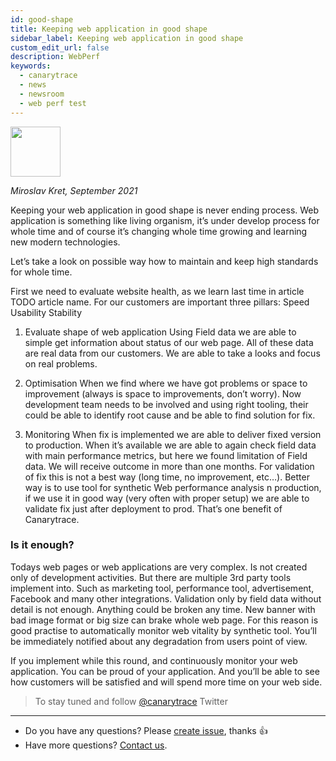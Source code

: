 ```yaml
---
id: good-shape
title: Keeping web application in good shape
sidebar_label: Keeping web application in good shape
custom_edit_url: false
description: WebPerf
keywords:
  - canarytrace
  - news
  - newsroom
  - web perf test
---
```


<img src="/img/miroslavKret_circle.png" width="80" />

*Miroslav Kret, September 2021*


Keeping your web application in good shape is never ending process. Web application is something like living organism, it’s under develop process for whole time and of course it’s changing whole time growing and learning new modern technologies. 

Let’s take a look on possible way how to maintain and keep high standards for whole time.

First we need to evaluate website health, as we learn last time in article TODO article name. 
For our customers are important three pillars: 
Speed
Usability
Stability

1. Evaluate shape of web application
Using Field data we are able to simple get information about status of our web page. All of these data are real data from our customers. We are able to take a looks and focus on real problems. 

2. Optimisation
When we find where we have got problems or space to improvement (always is space to improvements, don’t worry). Now development team needs to be involved and using right tooling, their could be able to identify root cause and be able to find solution for fix.

3. Monitoring
When fix is implemented we are able to deliver fixed version to production. When it’s available we are able to again check field data with main performance metrics, but here we found limitation of Field data. We will receive outcome in more than one months. For validation of fix this is not a best way (long time, no improvement, etc…). Better way is to use tool for synthetic Web performance analysis n production, if we use it in good way (very often with proper setup) we are able to validate fix just after deployment to prod. That’s one benefit of Canarytrace. 

### Is it enough?
Todays web pages or web applications are very complex. Is not created only of development activities. But there are multiple 3rd party tools implement into. Such as marketing tool, performance tool, advertisement, Facebook and many other integrations. Validation only by field data without detail is not enough. Anything could be broken any time. New banner with bad image format or big size can brake whole web page. For this reason is good practise to automatically monitor web vitality by synthetic tool. You’ll be immediately notified about any degradation from users point of view. 


If you implement while this round, and continuously monitor your web application. You can be proud of your application. And you’ll be able to see how customers will be satisfied and will spend more time on your web side. 



> To stay tuned and follow [@canarytrace](https://twitter.com/canarytrace) Twitter

---

- Do you have any questions? Please [create issue](https://github.com/canarytrace/documentation/issues/new/choose), thanks 👍
- Have more questions? [Contact us](/docs/support/contactus).

